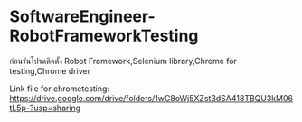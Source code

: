 # SoftwareEngineer-RobotFrameworkTesting
ก่อนรันโปรดติดตั้ง Robot Framework,Selenium library,Chrome for testing,Chrome driver

Link file for chrometesting:
https://drive.google.com/drive/folders/1wC8oWj5XZst3dSA418TBQU3kM06tL5p-?usp=sharing
